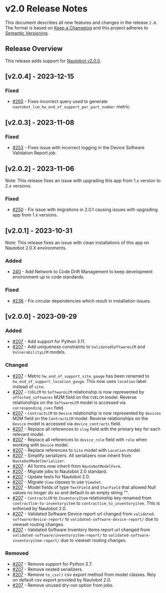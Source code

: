 # v2.0 Release Notes

This document describes all new features and changes in the release `2.0`. The format is based on [Keep a Changelog](https://keepachangelog.com/en/1.0.0/) and this project adheres to [Semantic Versioning](https://semver.org/spec/v2.0.0.html).

## Release Overview

This release adds support for [Nautobot v2.0.0](https://github.com/nautobot/nautobot/releases/tag/v2.0.0).

## [v2.0.4] - 2023-12-15

### Fixed

- [#265](https://github.com/nautobot/nautobot-plugin-device-lifecycle-mgmt/pull/265) - Fixes incorrect query used to generate `nautobot_lcm_hw_end_of_support_per_part_number` metric.

## [v2.0.3] - 2023-11-08

### Fixed
- [#253](https://github.com/nautobot/nautobot-app-device-lifecycle-mgmt/pull/253) - Fixes issue with incorrect logging in the Device Software Validation Report job.

## [v2.0.2] - 2023-11-06

Note: This release fixes an issue with upgrading this app from 1.x version to 2.x versions.

### Fixed

- [#250](https://github.com/nautobot/nautobot-app-device-lifecycle-mgmt/pull/250) - Fix issue with migrations in 2.0.1 causing issues with upgrading app from 1.x versions.


## [v2.0.1] - 2023-10-31

Note: This release fixes an issue with clean installations of this app on Nautobot 2.0.X environments.

### Added

- [240](https://github.com/nautobot/nautobot-app-device-lifecycle-mgmt/pull/240) - Add Network to Code Drift Management to keep development environment up to code standards.

### Fixed

- [#236](https://github.com/nautobot/nautobot-app-device-lifecycle-mgmt/pull/236) - Fix circular dependencies which result in installation issues.

## [v2.0.0] - 2023-09-29

### Added

- [#207](https://github.com/nautobot/nautobot-app-device-lifecycle-mgmt/pull/207) - Add support for Python 3.11.
- [#207](https://github.com/nautobot/nautobot-app-device-lifecycle-mgmt/pull/207) - Add uniqueness constraints to `ValidatedSoftwareLCM` and `VulnerabilityLCM` models.

### Changed

- [#207](https://github.com/nautobot/nautobot-app-device-lifecycle-mgmt/pull/207) - Metric `hw_end_of_support_site_gauge` has been renamed to `hw_end_of_support_location_gauge`. This now uses `location` label instead of `site`.
- [#207](https://github.com/nautobot/nautobot-app-device-lifecycle-mgmt/pull/207) - `CVELCM` to `SoftwareLCM` relationship is now represented by `affected_softwares` M2M field on the `CVELCM` model. Reverse relationships on the `SoftwareLCM` model is accessed via `corresponding_cves` field.
- [#207](https://github.com/nautobot/nautobot-app-device-lifecycle-mgmt/pull/207) - `ContractLCM` to `Device` relationship is now represented by `devices` M2M field on the `ContractLCM` model. Reverse relationships on the `Device` model is accessed via `device_contracts` field.
- [#207](https://github.com/nautobot/nautobot-app-device-lifecycle-mgmt/pull/207) - Replace all references to `slug` field with the primary key for each relevant model.
- [#207](https://github.com/nautobot/nautobot-app-device-lifecycle-mgmt/pull/207) - Replace all references to `device_role` field with `role` when working with `Device` model.
- [#207](https://github.com/nautobot/nautobot-app-device-lifecycle-mgmt/pull/207) - Replace references to `Site` model with `Location` model.
- [#207](https://github.com/nautobot/nautobot-app-device-lifecycle-mgmt/pull/207) - Simplify serializers. All serializers now inherit from `NautobotModelSerializer`.
- [#207](https://github.com/nautobot/nautobot-app-device-lifecycle-mgmt/pull/207) - All forms now inherit from `NautobotModelForm`.
- [#207](https://github.com/nautobot/nautobot-app-device-lifecycle-mgmt/pull/207) - Migrate jobs to Nautobot 2.0 standard.
- [#207](https://github.com/nautobot/nautobot-app-device-lifecycle-mgmt/pull/207) - Update tests for Nautobot 2.0.
- [#207](https://github.com/nautobot/nautobot-app-device-lifecycle-mgmt/pull/207) - Migrate `View` classes to use `ViewSet`.
- [#207](https://github.com/nautobot/nautobot-app-device-lifecycle-mgmt/pull/207) - Model fields of type `TextField` and `CharField` that allowed Null values no longer do so and default to an empty string "".
- [#207](https://github.com/nautobot/nautobot-app-device-lifecycle-mgmt/pull/207) - `ContractLCM` to `InventoryItem` relationship key renamed from `contractlcm-to-inventoryitem` to `contractlcm_to_inventoryitem`. This is enforced by Nautobot 2.0.
- [#207](https://github.com/nautobot/nautobot-app-device-lifecycle-mgmt/pull/207) - Validated Software Device report url changed from `validated-software/device-report/` to `validated-software-device-report/` due to viewset routing changes.
- [#207](https://github.com/nautobot/nautobot-app-device-lifecycle-mgmt/pull/207) - Validated Software Inventory Items report url changed from `validated-software/inventoryitem-report/` to `validated-software-inventoryitem-report/` due to viewset routing changes.

### Removed

- [#207](https://github.com/nautobot/nautobot-app-device-lifecycle-mgmt/pull/207) - Remove support for Python 3.7.
- [#207](https://github.com/nautobot/nautobot-app-device-lifecycle-mgmt/pull/207) - Remove nested serializers.
- [#207](https://github.com/nautobot/nautobot-app-device-lifecycle-mgmt/pull/207) - Remove `to_csv()` csv export method from model classes. Rely on default csv export provided by Nautobot 2.0.
- [#207](https://github.com/nautobot/nautobot-app-device-lifecycle-mgmt/pull/207) - Remove unused dry-run option from jobs.
